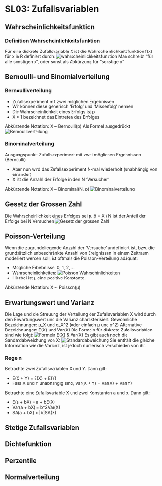 # SL03: Zufallsvariablen
## Wahrscheinlichkeitsfunktion
### Definition Wahrscheinlichkeitsfunktion
Für eine diskrete Zufallsvariable X ist die Wahrscheinlichkeitsfunktion f(x) für x in R definiert durch:
![wahrscheinlichkeitsfunktion]()
Man schreibt “für alle sonstigen x”, oder sonst als Abkürzung für “sonstige x”
## Bernoulli- und Binomialverteilung 
### Bernoulliverteilung
- Zufallsexperiment mit zwei möglichen Ergebnissen
- Wir können diese generisch ‘Erfolg’ und ‘Misserfolg’ nennen
- Die Wahrscheinlichkeit eines Erfolgs ist p
- X = 1 bezeichnet das Eintreten des Erfolges

Abkürzende Notation: X ~ Bernoulli(p)
Als Formel ausgedrückt 
![Bernoulliverteilung]()
### Binominalverteilung
Ausgangspunkt: Zufallsexperiment mit zwei möglichen Ergebnissen (Bernoulli)
- Aber nun wird das Zufallsexperiment N-mal wiederholt (unabhängig von einander)
- X ist die Anzahl der Erfolge in den N ‘Versuchen’

Abkürzende Notation: X ~ Binominal(N, p) 
![Binominalverteilung]()
## Gesetz der Grossen Zahl
Die Wahrscheinlichkeit eines Erfolges sei p. p̂ = X / N ist der Anteil der Erfolge bei N Versuchen
![Gesetz der grossen Zahl]()
## Poisson-Verteilung
Wenn die zugrundeliegende Anzahl der ‘Versuche’ undefiniert ist, bzw. die grundsätzlich unbeschränkte Anzahl von Ereignissen in einem Zeitraum modelliert werden soll, ist oftmals die Poisson-Verteilung adäquat:
- Mögliche Erbebnisse: 0, 1, 2, …
- Wahrscheinlichkeiten: ![Poisson Wahrschinlichkeiten]()
- Hierbei ist μ eine positive Konstante.

Abkürzende Notation: X ∼ Poisson(μ)
## Erwartungswert und Varianz 
Die Lage und die Streuung der Verteilung der Zufallsvariablen X wird durch den Erwartungswert und die Varianz charakterisiert.
Gewöhnliche Bezeichnungen: μ_X und σ_X^2 (oder einfach μ und σ^2)
Alternative Bezeichnungen: E(X) und Var(X)
Die Formeln für diskrete Zufallsvariablen sind wie folgt:
![Formeln E(X) & Var(X)]()
Es gibt auch noch die Sandardabweichung von X:
![Standardabweichung]()
Sie enthält die gleiche Information wie die Varianz, ist jedoch numerisch verschieden von ihr.
### Regeln
Betrachte zwei Zufallsvariablen X und Y. Dann gilt:
- E(X + Y) = E(X) + E(Y)
- Falls X und Y unabhängig sind, Var(X + Y) = Var(X) + Var(Y)

Betrachte eine Zufallsvariable X und zwei Konstanten a und b. Dann gilt:
- E(a + bX) = a + bE(X)
- Var(a + bX) = b^2Var(X)
- SA(a + bX) = |b|SA(X)
## Stetige Zufallsvariablen 
## Dichtefunktion
## Perzentile
## Normalverteilung